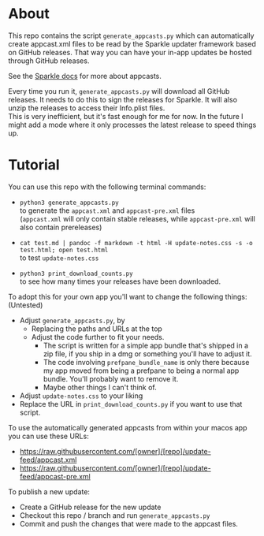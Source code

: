 # About

This repo contains the script `generate_appcasts.py` which can automatically create appcast.xml files to be read by the Sparkle updater framework based on GitHub releases.
That way you can have your in-app updates be hosted through GitHub releases.

See the [Sparkle docs](https://sparkle-project.org/documentation/) for more about appcasts.

Every time you run it, `generate_appcasts.py` will download all GitHub releases. It needs to do this to sign the releases for Sparkle. It will also unzip the releases to access their Info.plist files.\
This is very inefficient, but it's fast enough for me for now. In the future I might add a mode where it only processes the latest release to speed things up.

# Tutorial


You can use this repo with the following terminal commands:

- `python3 generate_appcasts.py` \
to generate the `appcast.xml` and `appcast-pre.xml` files \
    (`appcast.xml` will only contain stable releases, while `appcast-pre.xml` will also contain prereleases)

- `cat test.md | pandoc -f markdown -t html -H update-notes.css -s -o test.html; open test.html` \
to test `update-notes.css`

- `python3 print_download_counts.py` \
to see how many times your releases have been downloaded.

To adopt this for your own app you'll want to change the following things: (Untested)
- Adjust `generate_appcasts.py`, by 
  - Replacing the paths and URLs at the top
  - Adjust the code further to fit your needs. 
    - The script is written for a simple app bundle that's shipped in a zip file, if you ship in a dmg or something you'll have to adjust it.
    - The code involving `prefpane_bundle_name` is only there because my app moved from being a prefpane to being a normal app bundle. You'll probably want to remove it.
    - Maybe other things I can't think of.
- Adjust `update-notes.css` to your liking
- Replace the URL in `print_download_counts.py` if you want to use that script.


To use the automatically generated appcasts from within your macos app you can use these URLs:
  - https://raw.githubusercontent.com/[owner]/[repo]/update-feed/appcast.xml
  - https://raw.githubusercontent.com/[owner]/[repo]/update-feed/appcast-pre.xml

To publish a new update:
- Create a GitHub release for the new update
- Checkout this repo / branch and run `generate_appcasts.py`
- Commit and push the changes that were made to the appcast files.
